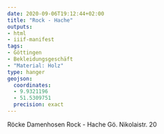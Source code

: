 ```yaml
---
date: 2020-09-06T19:12:44+02:00
title: "Rock - Hache"
outputs:
- html
- iiif-manifest
tags:
- Göttingen
- Bekleidungsgeschäft
- "Material: Holz"
type: hanger
geojson:
  coordinates:
  - 9.9321196
  - 51.5309751
  precision: exact
---
```

Röcke Damenhosen Rock - Hache Gö. Nikolaistr. 20
